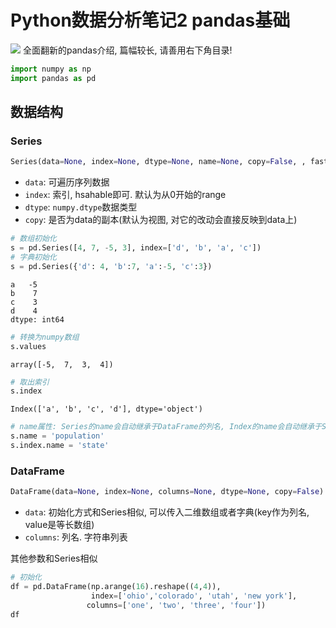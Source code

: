 # Python数据分析笔记2 pandas基础


![](https://my-imgshare.oss-cn-shenzhen.aliyuncs.com/65138347_p0.png)
全面翻新的pandas介绍, 篇幅较长, 请善用右下角目录!

<!--more-->



```python
import numpy as np
import pandas as pd
```

## 数据结构
### Series

```python
Series(data=None, index=None, dtype=None, name=None, copy=False, , fastpath=False)
```
 - `data`: 可遍历序列数据
 - `index`: 索引, hsahable即可. 默认为从0开始的range
 - `dtype`: `numpy.dtype`数据类型
 - `copy`: 是否为data的副本(默认为视图, 对它的改动会直接反映到data上)


```python
# 数组初始化
s = pd.Series([4, 7, -5, 3], index=['d', 'b', 'a', 'c'])
# 字典初始化
s = pd.Series({'d': 4, 'b':7, 'a':-5, 'c':3})

```




    a   -5
    b    7
    c    3
    d    4
    dtype: int64




```python
# 转换为numpy数组
s.values
```




    array([-5,  7,  3,  4])




```python
# 取出索引
s.index
```




    Index(['a', 'b', 'c', 'd'], dtype='object')




```python
# name属性: Series的name会自动继承于DataFrame的列名, Index的name会自动继承于Series的索引名
s.name = 'population'
s.index.name = 'state'
```

### DataFrame

```python
DataFrame(data=None, index=None, columns=None, dtype=None, copy=False)
```
 - `data`: 初始化方式和Series相似, 可以传入二维数组或者字典(key作为列名, value是等长数组)
 - `columns`: 列名. 字符串列表

其他参数和Series相似


```python
# 初始化
df = pd.DataFrame(np.arange(16).reshape((4,4)), 
                  index=['ohio','colorado', 'utah', 'new york'],
                 columns=['one', 'two', 'three', 'four'])
df
```



<div><style>
    .dataframe thead tr:only-child th {
        text-align: right;
    }

    .dataframe thead th {
        text-align: left;
    }

    .dataframe tbody tr th {
        vertical-align: top;
    }</style><table border="1" class="dataframe"><thead><tr style="text-align: right;"><th></th><th>one</th><th>two</th><th>three</th><th>four</th></tr></thead><tbody><tr><th>ohio</th><td>0</td><td>1</td><td>2</td><td>3</td></tr><tr><th>colorado</th><td>4</td><td>5</td><td>6</td><td>7</td></tr><tr><th>utah</th><td>8</td><td>9</td><td>10</td><td>11</td></tr><tr><th>new york</th><td>12</td><td>13</td><td>14</td><td>15</td></tr></tbody></table></div>



### 索引对象
1. 索引对象是不可改变的
2. 索引的方法类似于集合操作: 包括diff, intersection, union, isin, drop, unique等

## 基本功能

### reindex()
```python
DataFrame.reindex(index=None, columns=None, **kwargs)
```
 - `index`: 重排的索引顺序
 - `columns`: 重排的列顺序(DataFrame独有)
 - `method`: 插值选项
 - `fill_value`: 插值时用于填充的值
 - `limit`: 最大填充量
 - `level`: 层次索引的层级
 - `copy`: 拷贝副本

### drop()
```python
DataFrame.drop(labels, axis=0, level=None, inplace=False, errors='raise')
```
 - `labels`: index列表或者column列表, 取决于axis是'index'还是'columns'
 - `axis`: 按行/列删除
 - `level`: 层次索引的层次
 - `inplace`: 就地删除

### 索引
#### Series的索引


```python
# 取元素
s['a']
```




    -5




```python
# 切片, 注意切片是闭区间, 和数组不同
s['a':'c']
```




    state
    a   -5
    b    7
    c    3
    Name: population, dtype: int64




```python
# 花式索引
s[['c', 'a', 'b']]
```




    state
    c    3
    a   -5
    b    7
    Name: population, dtype: int64



#### DataFrame的索引


```python
# 取列
df['two']
```




    ohio         1
    colorado     5
    utah         9
    new york    13
    Name: two, dtype: int64




```python
# 取多列
df[['three', 'one']]
```



<div><style>
    .dataframe thead tr:only-child th {
        text-align: right;
    }

    .dataframe thead th {
        text-align: left;
    }

    .dataframe tbody tr th {
        vertical-align: top;
    }</style><table border="1" class="dataframe"><thead><tr style="text-align: right;"><th></th><th>three</th><th>one</th></tr></thead><tbody><tr><th>ohio</th><td>2</td><td>0</td></tr><tr><th>colorado</th><td>6</td><td>4</td></tr><tr><th>utah</th><td>10</td><td>8</td></tr><tr><th>new york</th><td>14</td><td>12</td></tr></tbody></table></div>




```python
# 按行切片
df[:2]
```



<div><style>
    .dataframe thead tr:only-child th {
        text-align: right;
    }

    .dataframe thead th {
        text-align: left;
    }

    .dataframe tbody tr th {
        vertical-align: top;
    }</style><table border="1" class="dataframe"><thead><tr style="text-align: right;"><th></th><th>one</th><th>two</th><th>three</th><th>four</th></tr></thead><tbody><tr><th>ohio</th><td>0</td><td>1</td><td>2</td><td>3</td></tr><tr><th>colorado</th><td>4</td><td>5</td><td>6</td><td>7</td></tr></tbody></table></div>




```python
# 掩码
df[df['three'] > 5]
```



<div><style>
    .dataframe thead tr:only-child th {
        text-align: right;
    }

    .dataframe thead th {
        text-align: left;
    }

    .dataframe tbody tr th {
        vertical-align: top;
    }</style><table border="1" class="dataframe"><thead><tr style="text-align: right;"><th></th><th>one</th><th>two</th><th>three</th><th>four</th></tr></thead><tbody><tr><th>colorado</th><td>4</td><td>5</td><td>6</td><td>7</td></tr><tr><th>utah</th><td>8</td><td>9</td><td>10</td><td>11</td></tr><tr><th>new york</th><td>12</td><td>13</td><td>14</td><td>15</td></tr></tbody></table></div>




```python
# 索引切片
df.loc['colorado', ['three', 'one']]
```




    three    6
    one      4
    Name: colorado, dtype: int64




```python
# 数值索引切片
df.iloc[0:2, 1:3]
```



<div><style>
    .dataframe thead tr:only-child th {
        text-align: right;
    }

    .dataframe thead th {
        text-align: left;
    }

    .dataframe tbody tr th {
        vertical-align: top;
    }</style><table border="1" class="dataframe"><thead><tr style="text-align: right;"><th></th><th>two</th><th>three</th></tr></thead><tbody><tr><th>ohio</th><td>1</td><td>2</td></tr><tr><th>colorado</th><td>5</td><td>6</td></tr></tbody></table></div>



### 算数计算和数据对齐: add(), sub(), etc.

#### Series之间和DataFrame之间的运算


```python
# 初始化
s1 = pd.Series([7.3, -2.5, 3.4, 1.5], 
               index=['a', 'c', 'd', 'e'])
s2 = pd.Series([-2.1, 3.6, -1.5, 4, 3.1],
               index=['a', 'c', 'e', 'f', 'g'])
```


```python
print(s1)
print(s2)
```

    a    7.3
    c   -2.5
    d    3.4
    e    1.5
    dtype: float64
    a   -2.1
    c    3.6
    e   -1.5
    f    4.0
    g    3.1
    dtype: float64



```python
# 加法会自动对齐索引, 不重叠的索引会引入nan
s1 + s2
```




    a    5.2
    c    1.1
    d    NaN
    e    0.0
    f    NaN
    g    NaN
    dtype: float64




```python
# 使用fill_value参数可以指定不重叠部分的默认填充值
s1.add(s2, fill_value=0)
```




    a    5.2
    c    1.1
    d    3.4
    e    0.0
    f    4.0
    g    3.1
    dtype: float64




```python
s1.add(s2, fill_value=1)
```




    a    5.2
    c    1.1
    d    4.4
    e    0.0
    f    5.0
    g    4.1
    dtype: float64



#### DataFrame和Series的运算

DataFrame和Series做加减法时, 会将Series的索引匹配到DataFrame的列, 然后沿着行一直向下广播


```python
df = pd.DataFrame(np.arange(12.).reshape((4, 3)),
                     columns=list('bde'),
                     index=['Utah', 'Ohio', 'Texas', 'Oregon'])
s1 = df.loc['Utah']  # 一行
s2 = df.loc[:, 'd']  # 一列
print(df)
print(s1)
print(s2)
```

              b     d     e
    Utah    0.0   1.0   2.0
    Ohio    3.0   4.0   5.0
    Texas   6.0   7.0   8.0
    Oregon  9.0  10.0  11.0
    b    0.0
    d    1.0
    e    2.0
    Name: Utah, dtype: float64
    Utah       1.0
    Ohio       4.0
    Texas      7.0
    Oregon    10.0
    Name: d, dtype: float64



```python
# 匹配某一列, 然后沿着每一列广播
df.sub(s2, axis='index')
```



<div><style>
    .dataframe thead tr:only-child th {
        text-align: right;
    }

    .dataframe thead th {
        text-align: left;
    }

    .dataframe tbody tr th {
        vertical-align: top;
    }</style><table border="1" class="dataframe"><thead><tr style="text-align: right;"><th></th><th>b</th><th>d</th><th>e</th></tr></thead><tbody><tr><th>Utah</th><td>-1.0</td><td>0.0</td><td>1.0</td></tr><tr><th>Ohio</th><td>-1.0</td><td>0.0</td><td>1.0</td></tr><tr><th>Texas</th><td>-1.0</td><td>0.0</td><td>1.0</td></tr><tr><th>Oregon</th><td>-1.0</td><td>0.0</td><td>1.0</td></tr></tbody></table></div>




```python
# 匹配某一行, 然后沿着每一行传播
df.sub(s1, axis='columns')
```



<div><style>
    .dataframe thead tr:only-child th {
        text-align: right;
    }

    .dataframe thead th {
        text-align: left;
    }

    .dataframe tbody tr th {
        vertical-align: top;
    }</style><table border="1" class="dataframe"><thead><tr style="text-align: right;"><th></th><th>b</th><th>d</th><th>e</th></tr></thead><tbody><tr><th>Utah</th><td>0.0</td><td>0.0</td><td>0.0</td></tr><tr><th>Ohio</th><td>3.0</td><td>3.0</td><td>3.0</td></tr><tr><th>Texas</th><td>6.0</td><td>6.0</td><td>6.0</td></tr><tr><th>Oregon</th><td>9.0</td><td>9.0</td><td>9.0</td></tr></tbody></table></div>



### 函数和映射: apply()

apply可以作用到每个元素, 或者应用到各行各列形成的一维数组上


```python
df = pd.DataFrame(np.random.randn(4, 3), columns=list('bde'),
                     index=['Utah', 'Ohio', 'Texas', 'Oregon'])
df
```



<div><style>
    .dataframe thead tr:only-child th {
        text-align: right;
    }

    .dataframe thead th {
        text-align: left;
    }

    .dataframe tbody tr th {
        vertical-align: top;
    }</style><table border="1" class="dataframe"><thead><tr style="text-align: right;"><th></th><th>b</th><th>d</th><th>e</th></tr></thead><tbody><tr><th>Utah</th><td>-0.183165</td><td>0.160413</td><td>-0.774075</td></tr><tr><th>Ohio</th><td>2.241114</td><td>0.928337</td><td>0.035367</td></tr><tr><th>Texas</th><td>0.811800</td><td>-1.106693</td><td>-0.355058</td></tr><tr><th>Oregon</th><td>0.394904</td><td>1.499819</td><td>-0.235244</td></tr></tbody></table></div>




```python
f = lambda x: x.max() - x.min()
# 作用到一列形成的一维数组(默认)
df.apply(f, axis='index')
```




    b    2.424278
    d    2.606512
    e    0.809443
    dtype: float64




```python
# 作用到一行形成的一维数组
df.apply(f, axis='columns')
```




    Utah      0.934488
    Ohio      2.205746
    Texas     1.918493
    Oregon    1.735063
    dtype: float64




```python
# 作用到每个元素. map是属于Series的
f = lambda x: "%.2f" % (x)
df.applymap(f)
```



<div><style>
    .dataframe thead tr:only-child th {
        text-align: right;
    }

    .dataframe thead th {
        text-align: left;
    }

    .dataframe tbody tr th {
        vertical-align: top;
    }</style><table border="1" class="dataframe"><thead><tr style="text-align: right;"><th></th><th>b</th><th>d</th><th>e</th></tr></thead><tbody><tr><th>Utah</th><td>-0.18</td><td>0.16</td><td>-0.77</td></tr><tr><th>Ohio</th><td>2.24</td><td>0.93</td><td>0.04</td></tr><tr><th>Texas</th><td>0.81</td><td>-1.11</td><td>-0.36</td></tr><tr><th>Oregon</th><td>0.39</td><td>1.50</td><td>-0.24</td></tr></tbody></table></div>




```python
# 形成多个统计值
def f(x):
    return pd.Series([x.min(), x.max()], index=['min', 'max'])
# 沿着索引统计每一列
df.apply(f, axis='index')
```



<div><style>
    .dataframe thead tr:only-child th {
        text-align: right;
    }

    .dataframe thead th {
        text-align: left;
    }

    .dataframe tbody tr th {
        vertical-align: top;
    }</style><table border="1" class="dataframe"><thead><tr style="text-align: right;"><th></th><th>b</th><th>d</th><th>e</th></tr></thead><tbody><tr><th>min</th><td>-0.183165</td><td>-1.106693</td><td>-0.774075</td></tr><tr><th>max</th><td>2.241114</td><td>1.499819</td><td>0.035367</td></tr></tbody></table></div>




```python
# 沿着列统计每一行
df.apply(f, axis='columns')
```



<div><style>
    .dataframe thead tr:only-child th {
        text-align: right;
    }

    .dataframe thead th {
        text-align: left;
    }

    .dataframe tbody tr th {
        vertical-align: top;
    }</style><table border="1" class="dataframe"><thead><tr style="text-align: right;"><th></th><th>min</th><th>max</th></tr></thead><tbody><tr><th>Utah</th><td>-0.774075</td><td>0.160413</td></tr><tr><th>Ohio</th><td>0.035367</td><td>2.241114</td></tr><tr><th>Texas</th><td>-1.106693</td><td>0.811800</td></tr><tr><th>Oregon</th><td>-0.235244</td><td>1.499819</td></tr></tbody></table></div>



### 排序

#### 按索引排序: sort_index()

默认是按升序排列, 参数ascending可以改为降序


```python
# Series按索引排序
s = pd.Series(range(4), index=['d', 'a', 'b', 'c'])
s.sort_index()
```




    a    1
    b    2
    c    3
    d    0
    dtype: int64




```python
# DataFrame按索引和列排序. 通过axis参数选择按索引还是列排序
df = pd.DataFrame(np.arange(8).reshape((2, 4)),
                     index=['three', 'one'],
                     columns=['d', 'a', 'b', 'c'])
# 按索引排序(默认)
df.sort_index(axis='index')
```



<div><style>
    .dataframe thead tr:only-child th {
        text-align: right;
    }

    .dataframe thead th {
        text-align: left;
    }

    .dataframe tbody tr th {
        vertical-align: top;
    }</style><table border="1" class="dataframe"><thead><tr style="text-align: right;"><th></th><th>d</th><th>a</th><th>b</th><th>c</th></tr></thead><tbody><tr><th>one</th><td>4</td><td>5</td><td>6</td><td>7</td></tr><tr><th>three</th><td>0</td><td>1</td><td>2</td><td>3</td></tr></tbody></table></div>




```python
# 按列排序
df.sort_index(axis='columns')
```



<div><style>
    .dataframe thead tr:only-child th {
        text-align: right;
    }

    .dataframe thead th {
        text-align: left;
    }

    .dataframe tbody tr th {
        vertical-align: top;
    }</style><table border="1" class="dataframe"><thead><tr style="text-align: right;"><th></th><th>a</th><th>b</th><th>c</th><th>d</th></tr></thead><tbody><tr><th>three</th><td>1</td><td>2</td><td>3</td><td>0</td></tr><tr><th>one</th><td>5</td><td>6</td><td>7</td><td>4</td></tr></tbody></table></div>



#### 按值排序: sort_values()

1. 通过by选择某一列
2. NaN会排在最后


```python
# Series按值排序
s = pd.Series([4, np.nan, -3, 2])
s.sort_values()
```




    2   -3.0
    3    2.0
    0    4.0
    1    NaN
    dtype: float64




```python
# DataFrame按值排序, 通过by参数选择列
df = pd.DataFrame({'b': [4, 7, -3, 2], 'a': [0, 1, 0, 1]})
df.sort_values(by=['a', 'b'])
```



<div><style>
    .dataframe thead tr:only-child th {
        text-align: right;
    }

    .dataframe thead th {
        text-align: left;
    }

    .dataframe tbody tr th {
        vertical-align: top;
    }</style><table border="1" class="dataframe"><thead><tr style="text-align: right;"><th></th><th>a</th><th>b</th></tr></thead><tbody><tr><th>2</th><td>0</td><td>-3</td></tr><tr><th>0</th><td>0</td><td>4</td></tr><tr><th>3</th><td>1</td><td>2</td></tr><tr><th>1</th><td>1</td><td>7</td></tr></tbody></table></div>



#### 排名: rank()

1. 通过axis参数选择按索引还是列排名
2. 通过method选择排名方法


```python
# DataFrame按值rank, 通过axis参数选择按索引还是列计算排名
df.rank(method='first', axis='index')
```



<div><style>
    .dataframe thead tr:only-child th {
        text-align: right;
    }

    .dataframe thead th {
        text-align: left;
    }

    .dataframe tbody tr th {
        vertical-align: top;
    }</style><table border="1" class="dataframe"><thead><tr style="text-align: right;"><th></th><th>a</th><th>b</th></tr></thead><tbody><tr><th>0</th><td>1.0</td><td>3.0</td></tr><tr><th>1</th><td>3.0</td><td>4.0</td></tr><tr><th>2</th><td>2.0</td><td>1.0</td></tr><tr><th>3</th><td>4.0</td><td>2.0</td></tr></tbody></table></div>



## 汇总和计算描述统计

### 求和: Sum()

```
sum(axis=None, skipna=None, level=None, numeric_only=None, **kwargs)
```
 - `axis`: 沿着索引还是列求和
 - `skipna`: 是否排除NaN. 若不排除, 只要有NaN, 和就为NaN
 - `level`: 层次索引的层次

其他平均数, 中位数, 方差, 标准差等方法类似

### 相关系数和协方差

```
corr(method='pearson', min_periods=1)
```

 - `method` : {‘pearson’, ‘kendall’, ‘spearman’}, 协方差计算公式
 - `min_periods` : 可选, 最小样本数

两个Series的相关系数和协方差的计算, 满足:

1. 按索引对齐
2. 索引重叠
3. 非NaN

DataFrame的协方差和相关系数会直接返回协方差矩阵:
> Compute pairwise correlation of columns, excluding NA/null values


```python
# 按列配对计算协方差
df.corr()
```



<div><style>
    .dataframe thead tr:only-child th {
        text-align: right;
    }

    .dataframe thead th {
        text-align: left;
    }

    .dataframe tbody tr th {
        vertical-align: top;
    }</style><table border="1" class="dataframe"><thead><tr style="text-align: right;"><th></th><th>a</th><th>b</th></tr></thead><tbody><tr><th>a</th><td>1.000000</td><td>0.549442</td></tr><tr><th>b</th><td>0.549442</td><td>1.000000</td></tr></tbody></table></div>




```python
# 计算b列与df中每一列的协方差
df.corrwith(df.b)
```




    a    0.549442
    b    1.000000
    dtype: float64



### unique, value_counts和isin
```
Series.unique()
```
返回Series的唯一值序列

```
Series.value_counts(normalize=False, sort=True, ascending=False, bins=None, dropna=True)
```
 - `normalize`: 用频率替换频度
 - `sort`: 按频率排序
 - `ascending`: 升/降序排列, 默认是降序
 - `bins`: 自动划分阈值, 将数值类数据分为bins块
 - `dropna`: 去掉NaN


```python
s = pd.Series([7,3,2,2,5,6,6,5,9])
s.value_counts(bins=2)
```




    (1.992, 5.5]    5
    (5.5, 9.0]      4
    dtype: int64



```
DataFrame.isin(values)
```
 - `values`: 数值列表
返回masked DataFrame, 在`values`中的为True, 否则为False

1. 当values为序列时, 很显然
2. 当values为字典时, DataFrame的列匹配key, 值匹配value
3. 当values为DataFrame时, 相当于掩码, 见以下例子


```python
df = pd.DataFrame({'A': [1, 2, 3], 'B': ['a', 'b', 'f']})
other = pd.DataFrame({'A': [1, 3, 3, 2], 'B': ['e', 'f', 'f', 'e']})
print(df)
print(other)
```

       A  B
    0  1  a
    1  2  b
    2  3  f
       A  B
    0  1  e
    1  3  f
    2  3  f
    3  2  e



```python
df.isin(other)
```



<div><style>
    .dataframe thead tr:only-child th {
        text-align: right;
    }

    .dataframe thead th {
        text-align: left;
    }

    .dataframe tbody tr th {
        vertical-align: top;
    }</style><table border="1" class="dataframe"><thead><tr style="text-align: right;"><th></th><th>A</th><th>B</th></tr></thead><tbody><tr><th>0</th><td>True</td><td>False</td></tr><tr><th>1</th><td>False</td><td>False</td></tr><tr><th>2</th><td>True</td><td>True</td></tr></tbody></table></div>



## 处理缺失数据

### dropna()
```
DataFrame.dropna(axis=0, how='any', thresh=None, subset=None, inplace=False)
```
 - `axis`: {'index', 'columns'}, 丢掉含有NaN的行/列, 默认为行
 - `how`: {‘any’, ‘all’}, 只要有NaN就丢弃还是全NaN才丢弃
 - `thresh`: 大于等于多少个NaN就丢弃
 - `subset`: 如果丢弃行, 这就是一个列名的列表, 处于这个列表中的列才会计入NaN
 - `inplace`: 就地丢弃

### fillna()
```
DataFrame.fillna(value=None, method=None, axis=None, inplace=False, limit=None, downcast=None, **kwargs)
```
参数不解释了, 只提一下value还可以是dict, Series, 乃至DataFrame, 填充方式与掩码相似

## 层次化索引
index是可以使用多组数组的, 代表了不同层次的索引


```python
# 初始化层次索引
s = pd.Series(np.random.randn(10),
              index=[['a','a','a','b','b','b','c','c','d','d'],
                    [1,2,3,1,2,3,1,2,2,3],
                    [9,8,7,9,8,7,9,8,8,7]])

```




    a  1  9    0.320638
       2  8   -0.666312
       3  7   -0.549029
    b  1  9   -0.375222
       2  8    0.942717
       3  7    0.588951
    c  1  9    2.538862
       2  8   -1.635290
    d  2  8   -1.602510
       3  7    0.187961
    dtype: float64




```python
# 索引属于MultiIndex类
s.index
```




    MultiIndex(levels=[['a', 'b', 'c', 'd'], [1, 2, 3], [7, 8, 9]],
               labels=[[0, 0, 0, 1, 1, 1, 2, 2, 3, 3], [0, 1, 2, 0, 1, 2, 0, 1, 1, 2], [2, 1, 0, 2, 1, 0, 2, 1, 1, 0]])



### 层次化索引方式


```python
s['a']
```




    1  9    0.320638
    2  8   -0.666312
    3  7   -0.549029
    dtype: float64




```python
s['b':'c']
```




    b  1  9   -0.375222
       2  8    0.942717
       3  7    0.588951
    c  1  9    2.538862
       2  8   -1.635290
    dtype: float64




```python
s[['b', 'd']]
```




    b  1  9   -0.375222
       2  8    0.942717
       3  7    0.588951
    d  2  8   -1.602510
       3  7    0.187961
    dtype: float64




```python
# 这里代表了第一层和第二层索引, 而不是行和列
s[:, 2]
```




    a  8   -0.666312
    b  8    0.942717
    c  8   -1.635290
    d  8   -1.602510
    dtype: float64



### 转化为DataFrame: unstack()
将最内层的索引变成新的列名, 形成新的DataFrame


```python
# 拆分
s.unstack()
```



<div><style>
    .dataframe thead tr:only-child th {
        text-align: right;
    }

    .dataframe thead th {
        text-align: left;
    }

    .dataframe tbody tr th {
        vertical-align: top;
    }</style><table border="1" class="dataframe"><thead><tr style="text-align: right;"><th></th><th></th><th>7</th><th>8</th><th>9</th></tr></thead><tbody><tr><th rowspan="3" valign="top">a</th><th>1</th><td>NaN</td><td>NaN</td><td>0.320638</td></tr><tr><th>2</th><td>NaN</td><td>-0.666312</td><td>NaN</td></tr><tr><th>3</th><td>-0.549029</td><td>NaN</td><td>NaN</td></tr><tr><th rowspan="3" valign="top">b</th><th>1</th><td>NaN</td><td>NaN</td><td>-0.375222</td></tr><tr><th>2</th><td>NaN</td><td>0.942717</td><td>NaN</td></tr><tr><th>3</th><td>0.588951</td><td>NaN</td><td>NaN</td></tr><tr><th rowspan="2" valign="top">c</th><th>1</th><td>NaN</td><td>NaN</td><td>2.538862</td></tr><tr><th>2</th><td>NaN</td><td>-1.635290</td><td>NaN</td></tr><tr><th rowspan="2" valign="top">d</th><th>2</th><td>NaN</td><td>-1.602510</td><td>NaN</td></tr><tr><th>3</th><td>0.187961</td><td>NaN</td><td>NaN</td></tr></tbody></table></div>




```python
# 聚合
s.unstack().stack()
```




    a  1  9    0.320638
       2  8   -0.666312
       3  7   -0.549029
    b  1  9   -0.375222
       2  8    0.942717
       3  7    0.588951
    c  1  9    2.538862
       2  8   -1.635290
    d  2  8   -1.602510
       3  7    0.187961
    dtype: float64



### 重排层次顺序: swaplevel()
```
# 交换两个index的层次顺序
swaplevel(indexName1, indexName2)
```

### 根据级别汇总统计
参考`Sum()`的`level`参数

### 使用DataFrame的列


```python
# 初始化并命名索引
df = s.unstack()
df.index.names = ['index1', 'index2']
df
```



<div><style>
    .dataframe thead tr:only-child th {
        text-align: right;
    }

    .dataframe thead th {
        text-align: left;
    }

    .dataframe tbody tr th {
        vertical-align: top;
    }</style><table border="1" class="dataframe"><thead><tr style="text-align: right;"><th></th><th></th><th>7</th><th>8</th><th>9</th></tr><tr><th>index1</th><th>index2</th><th></th><th></th><th></th></tr></thead><tbody><tr><th rowspan="3" valign="top">a</th><th>1</th><td>NaN</td><td>NaN</td><td>0.320638</td></tr><tr><th>2</th><td>NaN</td><td>-0.666312</td><td>NaN</td></tr><tr><th>3</th><td>-0.549029</td><td>NaN</td><td>NaN</td></tr><tr><th rowspan="3" valign="top">b</th><th>1</th><td>NaN</td><td>NaN</td><td>-0.375222</td></tr><tr><th>2</th><td>NaN</td><td>0.942717</td><td>NaN</td></tr><tr><th>3</th><td>0.588951</td><td>NaN</td><td>NaN</td></tr><tr><th rowspan="2" valign="top">c</th><th>1</th><td>NaN</td><td>NaN</td><td>2.538862</td></tr><tr><th>2</th><td>NaN</td><td>-1.635290</td><td>NaN</td></tr><tr><th rowspan="2" valign="top">d</th><th>2</th><td>NaN</td><td>-1.602510</td><td>NaN</td></tr><tr><th>3</th><td>0.187961</td><td>NaN</td><td>NaN</td></tr></tbody></table></div>



#### 将列转换为索引: set_index()


```python
# 把7,8两列变成索引
df.set_index([7, 8])
```



<div><style>
    .dataframe thead tr:only-child th {
        text-align: right;
    }

    .dataframe thead th {
        text-align: left;
    }

    .dataframe tbody tr th {
        vertical-align: top;
    }</style><table border="1" class="dataframe"><thead><tr style="text-align: right;"><th></th><th></th><th>9</th></tr><tr><th>7</th><th>8</th><th></th></tr></thead><tbody><tr><th rowspan="2" valign="top">NaN</th><th>NaN</th><td>0.320638</td></tr><tr><th>-0.666312</th><td>NaN</td></tr><tr><th>-0.549029</th><th>NaN</th><td>NaN</td></tr><tr><th rowspan="2" valign="top">NaN</th><th>NaN</th><td>-0.375222</td></tr><tr><th>0.942717</th><td>NaN</td></tr><tr><th>0.588951</th><th>NaN</th><td>NaN</td></tr><tr><th rowspan="3" valign="top">NaN</th><th>NaN</th><td>2.538862</td></tr><tr><th>-1.635290</th><td>NaN</td></tr><tr><th>-1.602510</th><td>NaN</td></tr><tr><th>0.187961</th><th>NaN</th><td>NaN</td></tr></tbody></table></div>



#### 将索引转换为列: reset_index()


```python
# 把'index1', 'index2'两个索引变成列
df.reset_index(['index1', 'index2'])
```



<div><style>
    .dataframe thead tr:only-child th {
        text-align: right;
    }

    .dataframe thead th {
        text-align: left;
    }

    .dataframe tbody tr th {
        vertical-align: top;
    }</style><table border="1" class="dataframe"><thead><tr style="text-align: right;"><th></th><th>index1</th><th>index2</th><th>7</th><th>8</th><th>9</th></tr></thead><tbody><tr><th>0</th><td>a</td><td>1</td><td>NaN</td><td>NaN</td><td>0.320638</td></tr><tr><th>1</th><td>a</td><td>2</td><td>NaN</td><td>-0.666312</td><td>NaN</td></tr><tr><th>2</th><td>a</td><td>3</td><td>-0.549029</td><td>NaN</td><td>NaN</td></tr><tr><th>3</th><td>b</td><td>1</td><td>NaN</td><td>NaN</td><td>-0.375222</td></tr><tr><th>4</th><td>b</td><td>2</td><td>NaN</td><td>0.942717</td><td>NaN</td></tr><tr><th>5</th><td>b</td><td>3</td><td>0.588951</td><td>NaN</td><td>NaN</td></tr><tr><th>6</th><td>c</td><td>1</td><td>NaN</td><td>NaN</td><td>2.538862</td></tr><tr><th>7</th><td>c</td><td>2</td><td>NaN</td><td>-1.635290</td><td>NaN</td></tr><tr><th>8</th><td>d</td><td>2</td><td>NaN</td><td>-1.602510</td><td>NaN</td></tr><tr><th>9</th><td>d</td><td>3</td><td>0.187961</td><td>NaN</td><td>NaN</td></tr></tbody></table></div>




```python

```


